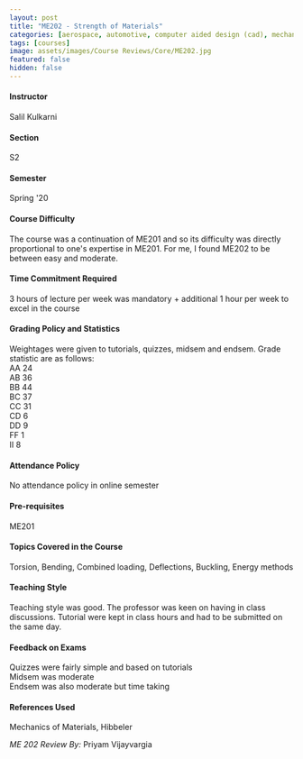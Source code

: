 ```yaml
---
layout: post
title: "ME202 - Strength of Materials"
categories: [aerospace, automotive, computer aided design (cad), mechanics, structural analysis, ME]
tags: [courses]
image: assets/images/Course Reviews/Core/ME202.jpg
featured: false
hidden: false
---
```


#### Instructor
Salil Kulkarni

#### Section
S2

#### Semester
Spring '20

#### Course Difficulty
The course was a continuation of ME201 and so its difficulty was directly proportional to one's expertise in ME201. For me, I found ME202 to be between easy and moderate. 

#### Time Commitment Required
3 hours of lecture per week was mandatory + additional 1 hour per week to excel in the course

#### Grading Policy and Statistics
Weightages were given to tutorials, quizzes, midsem and endsem. Grade statistic are as follows:  
AA	24  
AB	36  
BB	44  
BC	37  
CC	31  
CD	6  
DD	9  
FF	1  
II	8

#### Attendance Policy
No attendance policy in online semester

#### Pre-requisites
ME201

#### Topics Covered in the Course
Torsion, Bending, Combined loading, Deflections, Buckling, Energy methods

#### Teaching Style
Teaching style was good. The professor was keen on having in class discussions. Tutorial were kept in class hours and had to be submitted on the same day.

#### Feedback on Exams
Quizzes were fairly simple and based on tutorials  
Midsem was moderate  
Endsem was also moderate but time taking

#### References Used
Mechanics of Materials, Hibbeler

*ME 202 Review By:* Priyam Vijayvargia